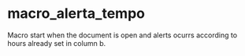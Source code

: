 # macro_alerta_tempo
Macro start when  the document is open  and alerts ocurrs according to hours already set in column b.
